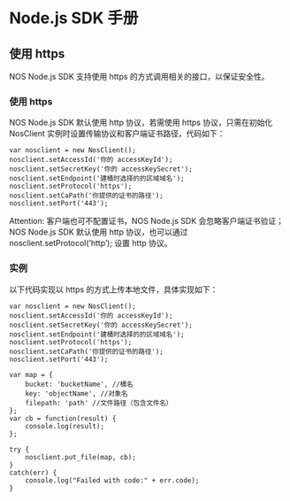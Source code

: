 # Node.js SDK 手册

## 使用 https

NOS Node.js SDK 支持使用 https 的方式调用相关的接口，以保证安全性。

### 使用 https
NOS Node.js SDK 默认使用 http 协议，若需使用 https 协议，只需在初始化 NosClient 实例时设置传输协议和客户端证书路径，代码如下：

	var nosclient = new NosClient();
	nosclient.setAccessId('你的 accessKeyId');
	nosclient.setSecretKey('你的 accessKeySecret');
	nosclient.setEndpoint('建桶时选择的的区域域名');
	nosclient.setProtocol('https');
	nosclient.setCaPath('你提供的证书的路径');
	nosclient.setPort('443');

<span>Attention:</span>
客户端也可不配置证书，NOS Node.js SDK 会忽略客户端证书验证；
NOS Node.js SDK 默认使用 http 协议，也可以通过 nosclient.setProtocol(‘http’); 设置 http 协议。

### 实例
以下代码实现以 https 的方式上传本地文件，具体实现如下：

	var nosclient = new NosClient();
	nosclient.setAccessId('你的 accessKeyId');
	nosclient.setSecretKey('你的 accessKeySecret');
	nosclient.setEndpoint('建桶时选择的的区域域名');
	nosclient.setProtocol('https');
	nosclient.setCaPath('你提供的证书的路径');
	nosclient.setPort('443');

	var map = {
	    bucket: 'bucketName', //桶名
	    key: 'objectName', //对象名
	    filepath: 'path' //文件路径（包含文件名）
	};
	var cb = function(result) {
	    console.log(result);
	};

	try {
	    nosclient.put_file(map, cb);
	}
	catch(err) {
	    console.log("Failed with code:" + err.code);
	}